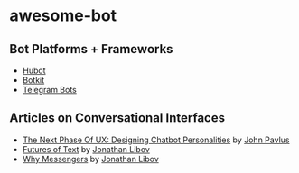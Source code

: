 # awesome-bot

## Bot Platforms + Frameworks
- [Hubot](https://github.com/github/hubot)
- [Botkit](https://github.com/howdyai/botkit)
- [Telegram Bots](https://core.telegram.org/bots)

## Articles on Conversational Interfaces
- [The Next Phase Of UX: Designing Chatbot Personalities](https://www.fastcodesign.com/3054934/the-next-phase-of-ux-designing-chatbot-personalities) by [John Pavlus](https://twitter.com/johnpavlus)
- [Futures of Text](http://whoo.ps/2015/02/23/futures-of-text) by [Jonathan Libov](https://twitter.com/libovness)
- [Why Messengers](http://whoo.ps/2015/09/28/why-messengers) by [Jonathan Libov](https://twitter.com/libovness)
